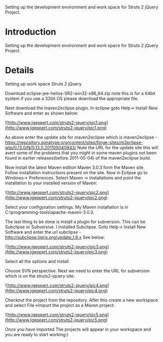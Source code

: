 

Setting up the development environment and work space for Struts 2 jQuery Project.

# Introduction #

Setting up the development environment and work space for Struts 2 jQuery Project.


# Details #

Setting up work space Struts 2 jQuery

Download eclipse-jee-helios-SR2-win32-x86\_64.zip note this is for a 64bit system if you use a 32bit OS please download the appropriate file.

Next download the maven2eclipse plugin. In eclipse goto Help-> Install New Software and enter as shown below:

![http://www.jgeppert.com/struts2-jquery/pic1.png](http://www.jgeppert.com/struts2-jquery/pic1.png)

As above enter the update site for maven2eclipse which is maven2eclipse - https://repository.sonatype.org/content/sites/forge-sites/m2eclipse-wtp/0.13.0/N/0.13.0.201105040943/
Note the URL for the update site this will avert some of the problems that you might in some maven plugins not been found in earlier releases(before 2011-05-04) of the maven2eclipse build.

Now install the latest Maven edition Maven 3.0.3 form the Maven site. Follow installation instructions present on the site. Now in Eclipse go to Windows-> Preferences. Select Maven → Installations
and point the installation to your installed version of  Maven:

![http://www.jgeppert.com/struts2-jquery/pic2.png](http://www.jgeppert.com/struts2-jquery/pic2.png)


Select your configuration settings. My Maven installation is in C:\programming-tools\apache-maven-3.0.3.

The last thing to be done is install a plugin for subversion. This can be Subclipse or Subversive. I installed Subclipse. Goto Help-> Install New Software and enter the url
subclipse - http://subclipse.tigris.org/update_1.6.x    See below:

![http://www.jgeppert.com/struts2-jquery/pic3.png](http://www.jgeppert.com/struts2-jquery/pic3.png)

Select all the options and install.

Choose SVN perspective. Next we need to enter the URL for subversion which is on the struts2-jquery site:

![http://www.jgeppert.com/struts2-jquery/pic4.png](http://www.jgeppert.com/struts2-jquery/pic4.png)

Checkout the project from the repository. After this create a new workspace and select File->Import the project as a Maven project:

![http://www.jgeppert.com/struts2-jquery/pic5.png](http://www.jgeppert.com/struts2-jquery/pic5.png)

Once you have imported The projects will appear in your workspace and you are ready to start working:)
